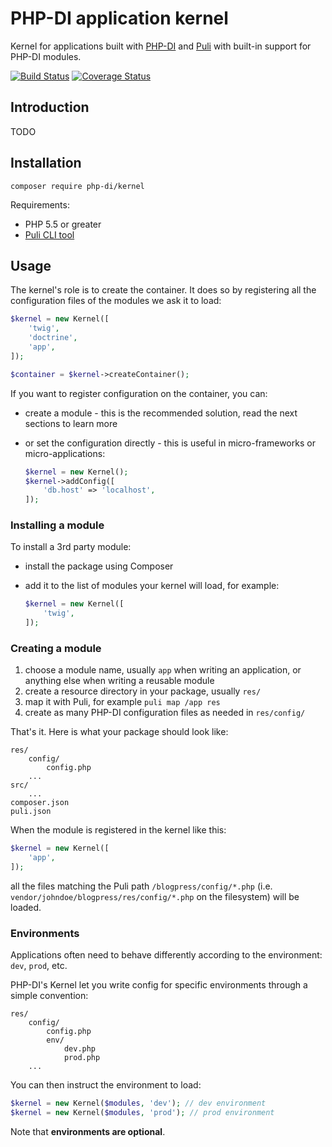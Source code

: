 # PHP-DI application kernel

Kernel for applications built with [PHP-DI](http://php-di.org) and [Puli](http://puli.io) with built-in support for PHP-DI modules.

[![Build Status](https://img.shields.io/travis/PHP-DI/Kernel.svg?style=flat-square)](https://travis-ci.org/PHP-DI/Kernel)
[![Coverage Status](https://img.shields.io/coveralls/PHP-DI/Kernel/master.svg?style=flat-square)](https://coveralls.io/r/PHP-DI/Kernel?branch=master)

## Introduction

TODO

## Installation

```
composer require php-di/kernel
```

Requirements:

- PHP 5.5 or greater
- [Puli CLI tool](http://docs.puli.io/en/latest/installation.html#installing-the-puli-cli)

## Usage

The kernel's role is to create the container. It does so by registering all the configuration files of the modules we ask it to load:

```php
$kernel = new Kernel([
    'twig',
    'doctrine',
    'app',
]);

$container = $kernel->createContainer();
```

If you want to register configuration on the container, you can:

- create a module - this is the recommended solution, read the next sections to learn more
- or set the configuration directly - this is useful in micro-frameworks or micro-applications:

    ```php
    $kernel = new Kernel();
    $kernel->addConfig([
        'db.host' => 'localhost',
    ]);
    ```

### Installing a module

To install a 3rd party module:

- install the package using Composer
- add it to the list of modules your kernel will load, for example:

    ```php
    $kernel = new Kernel([
        'twig',
    ]);
    ```

### Creating a module

1. choose a module name, usually `app` when writing an application, or anything else when writing a reusable module
1. create a resource directory in your package, usually `res/`
1. map it with Puli, for example `puli map /app res`
1. create as many PHP-DI configuration files as needed in `res/config/`

That's it. Here is what your package should look like:

```
res/
    config/
        config.php
    ...
src/
    ...
composer.json
puli.json
```

When the module is registered in the kernel like this:

```php
$kernel = new Kernel([
    'app',
]);
```

all the files matching the Puli path `/blogpress/config/*.php` (i.e. `vendor/johndoe/blogpress/res/config/*.php` on the filesystem) will be loaded.

### Environments

Applications often need to behave differently according to the environment: `dev`, `prod`, etc.

PHP-DI's Kernel let you write config for specific environments through a simple convention:

```
res/
    config/
        config.php
        env/
            dev.php
            prod.php
    ...
```

You can then instruct the environment to load:

```php
$kernel = new Kernel($modules, 'dev'); // dev environment
$kernel = new Kernel($modules, 'prod'); // prod environment
```

Note that **environments are optional**.
